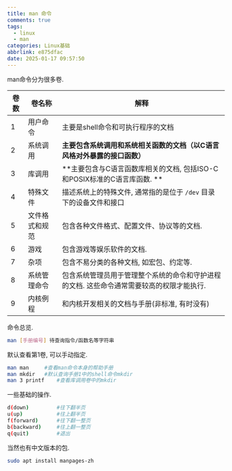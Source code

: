 ```yaml
---
title: man 命令
comments: true
tags:
  - linux
  - man
categories: Linux基础
abbrlink: e875dfac
date: 2025-01-17 09:57:50
---
```


man命令分为很多卷.

| 卷数 | 卷名称         | 解释                                                                                      |
| ---- | -------------- | ----------------------------------------------------------------------------------------- |
| 1    | 用户命令       | 主要是shell命令和可执行程序的文档                                                         |
| 2    | 系统调用       | **主要包含系统调用和系统相关函数的文档（以C语言风格对外暴露的接口函数）**                 |
| 3    | 库调用         | **主要包含与C语言函数库相关的文档, 包括ISO-C和POSIX标准的C语言库函数. **                  |
| 4    | 特殊文件       | 描述系统上的特殊文件, 通常指的是位于 `/dev` 目录下的设备文件和接口                        |
| 5    | 文件格式和规范 | 包含各种文件格式、配置文件、协议等的文档.                                                 |
| 6    | 游戏           | 包含游戏等娱乐软件的文档.                                                                 |
| 7    | 杂项           | 包含不易分类的各种文档, 如宏包、约定等.                                                   |
| 8    | 系统管理命令   | 包含系统管理员用于管理整个系统的命令和守护进程的文档. 这些命令通常需要较高的权限才能执行. |
| 9    | 内核例程       | 和内核开发相关的文档与手册(非标准, 有时没有)                                              |

命令总览.
```sh
man [手册编号] 待查询指令/函数名等字符串
```

默认查看第1卷, 可以手动指定.
```sh
man man     #查看man命令本身的帮助手册
man mkdir   #默认查询手册1中的shell命令mkdir
man 3 printf    #查看库调用卷中的mkdir
```

一些基础的操作.
```sh
d(down)         #往下翻半页
u(up)           #往上翻半页
f(forward)      #往下翻一整页
b(backward)     #往上翻一整页
q(quit)         #退出
```

当然也有中文版本的包.
```sh
sudo apt install manpages-zh
```